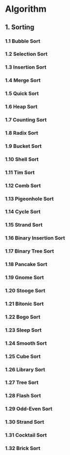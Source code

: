 # Algorithm

## 1. Sorting

### 1.1 Bubble Sort

### 1.2 Selection Sort

### 1.3 Insertion Sort

### 1.4 Merge Sort

### 1.5 Quick Sort

### 1.6 Heap Sort

### 1.7 Counting Sort

### 1.8 Radix Sort

### 1.9 Bucket Sort

### 1.10 Shell Sort

### 1.11 Tim Sort

### 1.12 Comb Sort

### 1.13 Pigeonhole Sort

### 1.14 Cycle Sort

### 1.15 Strand Sort

### 1.16 Binary Insertion Sort

### 1.17 Binary Tree Sort

### 1.18 Pancake Sort

### 1.19 Gnome Sort

### 1.20 Stooge Sort

### 1.21 Bitonic Sort

### 1.22 Bogo Sort

### 1.23 Sleep Sort

### 1.24 Smooth Sort

### 1.25 Cube Sort

### 1.26 Library Sort

### 1.27 Tree Sort

### 1.28 Flash Sort

### 1.29 Odd-Even Sort

### 1.30 Strand Sort

### 1.31 Cocktail Sort

### 1.32 Brick Sort
